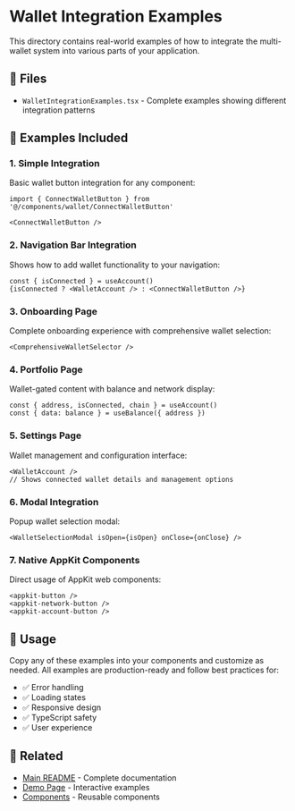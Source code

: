 # Wallet Integration Examples

This directory contains real-world examples of how to integrate the multi-wallet system into various parts of your application.

## 📁 Files

- `WalletIntegrationExamples.tsx` - Complete examples showing different integration patterns

## 🎯 Examples Included

### 1. Simple Integration
Basic wallet button integration for any component:
```tsx
import { ConnectWalletButton } from '@/components/wallet/ConnectWalletButton'

<ConnectWalletButton />
```

### 2. Navigation Bar Integration
Shows how to add wallet functionality to your navigation:
```tsx
const { isConnected } = useAccount()
{isConnected ? <WalletAccount /> : <ConnectWalletButton />}
```

### 3. Onboarding Page
Complete onboarding experience with comprehensive wallet selection:
```tsx
<ComprehensiveWalletSelector />
```

### 4. Portfolio Page
Wallet-gated content with balance and network display:
```tsx
const { address, isConnected, chain } = useAccount()
const { data: balance } = useBalance({ address })
```

### 5. Settings Page
Wallet management and configuration interface:
```tsx
<WalletAccount />
// Shows connected wallet details and management options
```

### 6. Modal Integration
Popup wallet selection modal:
```tsx
<WalletSelectionModal isOpen={isOpen} onClose={onClose} />
```

### 7. Native AppKit Components
Direct usage of AppKit web components:
```tsx
<appkit-button />
<appkit-network-button />
<appkit-account-button />
```

## 🚀 Usage

Copy any of these examples into your components and customize as needed. All examples are production-ready and follow best practices for:

- ✅ Error handling
- ✅ Loading states
- ✅ Responsive design
- ✅ TypeScript safety
- ✅ User experience

## 🔗 Related

- [Main README](../lib/web3/appkit/README.md) - Complete documentation
- [Demo Page](../pages/WalletDemoPage.tsx) - Interactive examples
- [Components](../components/wallet/) - Reusable components
